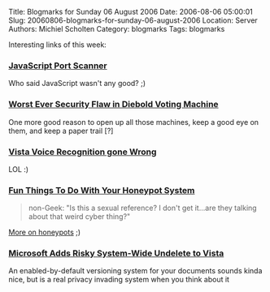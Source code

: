 Title: Blogmarks for Sunday 06 August 2006
Date: 2006-08-06 05:00:01
Slug: 20060806-blogmarks-for-sunday-06-august-2006
Location: Server
Authors: Michiel Scholten
Category: blogmarks
Tags: blogmarks

<p>Interesting links of this week:</p>
<h3><a href="http://www.gnucitizen.org/projects/javascript-port-scanner/">JavaScript Port Scanner</a></h3>
<p>Who said JavaScript wasn't any good? ;)</p>
<h3><a href="http://politics.slashdot.org/politics/06/07/31/1646246.shtml">Worst Ever Security Flaw in Diebold Voting Machine</a></h3>
<p>One more good reason to open up all those machines, keep a good eye on them, and keep a paper trail [?]</p>
<h3><a href="http://www.youtube.com/watch?v=IkeC7HpsHxo&amp;eurl=http%3A%2F%2Fwww%2Etecheblog%2Ecom%2Findex%2Ephp%2Ftech%2Dgadget%2Fwindows%2Dvista%2Dvoice%2Drecognition%2Dgone%2Dwrong">Vista Voice Recognition gone Wrong</a></h3>
<p>LOL :)</p>
<h3><a href="http://it.slashdot.org/it/06/07/30/179220.shtml">Fun Things To Do With Your Honeypot System</a></h3>
<blockquote><p class="quote">non-Geek: "Is this a sexual reference? I don't get it...are they talking about that weird cyber thing?"</p></blockquote>

<p><a href="http://en.wikipedia.org/wiki/Honeypot_%28computing%29">More on honeypots</a> ;)</p>
<h3><a href="http://yro.slashdot.org/yro/06/07/31/0044201.shtml"> Microsoft Adds Risky System-Wide Undelete to Vista</a></h3>
<p>An enabled-by-default versioning system for your documents sounds kinda nice, but is a real privacy invading system when you think about it</p>
